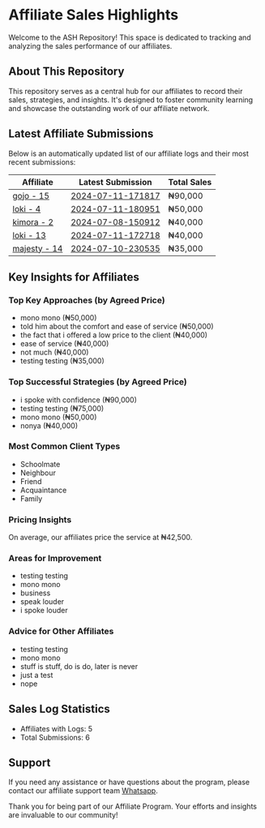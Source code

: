 # Affiliate Sales Highlights

Welcome to the ASH Repository! This space is dedicated to tracking and analyzing the sales performance of our affiliates.

## About This Repository

This repository serves as a central hub for our affiliates to record their sales, strategies, and insights. It's designed to foster community learning and showcase the outstanding work of our affiliate network.

## Latest Affiliate Submissions

Below is an automatically updated list of our affiliate logs and their most recent submissions:

<!-- AFFILIATE LIST START -->
| Affiliate | Latest Submission | Total Sales |
|-----------|--------------------|--------------|
| [gojo - 15](affiliate_logs/gojo_15) | [2024-07-11-171817](affiliate_logs/gojo_15/2024-07-11-171817_sale_submission.md) | ₦90,000 |
| [loki - 4](affiliate_logs/loki_4) | [2024-07-11-180951](affiliate_logs/loki_4/2024-07-11-180951_sale_submission.md) | ₦50,000 |
| [kimora - 2](affiliate_logs/kimora_2) | [2024-07-08-150912](affiliate_logs/kimora_2/2024-07-08-150912_sale_submission.md) | ₦40,000 |
| [loki - 13](affiliate_logs/loki_13) | [2024-07-11-172718](affiliate_logs/loki_13/2024-07-11-172718_sale_submission.md) | ₦40,000 |
| [majesty - 14](affiliate_logs/majesty_14) | [2024-07-10-230535](affiliate_logs/majesty_14/2024-07-10-230535_sale_submission.md) | ₦35,000 |

<!-- AFFILIATE LIST END -->

## Key Insights for Affiliates

### Top Key Approaches (by Agreed Price)
<!-- TOP KEY APPROACHES START -->
- mono mono (₦50,000)
- told him about the comfort and ease of service (₦50,000)
- the fact that i offered a low price to the client (₦40,000)
- ease of service (₦40,000)
- not much (₦40,000)
- testing testing (₦35,000)
<!-- TOP KEY APPROACHES END -->

### Top Successful Strategies (by Agreed Price)
<!-- TOP SUCCESSFUL STRATEGIES START -->
- i spoke with confidence (₦90,000)
- testing testing (₦75,000)
- mono mono (₦50,000)
- nonya (₦40,000)
<!-- TOP SUCCESSFUL STRATEGIES END -->

### Most Common Client Types
<!-- COMMON CLIENT TYPES START -->
- Schoolmate
- Neighbour
- Friend
- Acquaintance
- Family
<!-- COMMON CLIENT TYPES END -->

### Pricing Insights
<!-- PRICING INSIGHTS START -->
On average, our affiliates price the service at ₦42,500.
<!-- PRICING INSIGHTS END -->

### Areas for Improvement
<!-- AREAS FOR IMPROVEMENT START -->
- testing testing
- mono mono
- business
- speak louder
- i spoke louder
<!-- AREAS FOR IMPROVEMENT END -->

### Advice for Other Affiliates
<!-- ADVICE FOR AFFILIATES START -->
- testing testing
- mono mono
- stuff is stuff, do is do, later is never
- just a test
- nope
<!-- ADVICE FOR AFFILIATES END -->

## Sales Log Statistics
<!-- PROGRAM STATS START -->
- Affiliates with Logs: 5
- Total Submissions: 6
<!-- PROGRAM STATS END -->

## Support
If you need any assistance or have questions about the program, please contact our affiliate support team [Whatsapp](https://wa.me/message/3IE3FXO3INXHM1).

Thank you for being part of our Affiliate Program. Your efforts and insights are invaluable to our community!